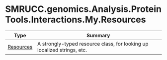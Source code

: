 ﻿
# SMRUCC.genomics.Analysis.ProteinTools.Interactions.My.Resources

|Type|Summary|
|----|-------|
|[Resources](./Resources.md)|A strongly-typed resource class, for looking up localized strings, etc.|

